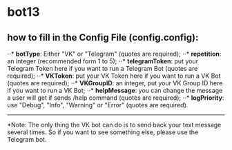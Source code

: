 # bot13

## how to fill in the Config File (config.config):

⋅⋅* **botType**: Either "VK" or "Telegram" (quotes are required); 
⋅⋅* **repetition**: an integer (recommended form 1 to 5);
⋅⋅* **telegramToken**: put your Telegram Token here if you want to run a Telegram Bot (quotes are required);
⋅⋅* **VKToken**: put your VK Token here if you want to run a VK Bot  (quotes are required);
⋅⋅* **VKGroupID**: an integer, put your VK Group ID here if you want to run a VK Bot;
⋅⋅* **helpMessage**: you can change the message a user will get if sends /help command (quotes are required);
⋅⋅* **logPriority**: use "Debug", "Info", "Warning" or "Error" (quotes are required).

---
*Note:
The only thing the VK bot can do is to send back your text message several times. 
So if you want to see something else, please use the Telegram bot.